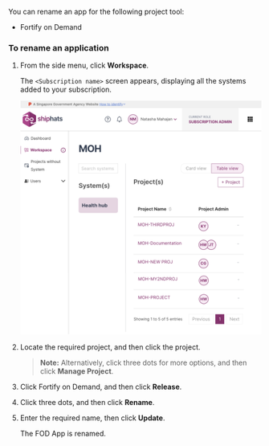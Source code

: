 You can rename an app for the following project tool:
- Fortify on Demand

### To rename an application


1. From the side menu, click **Workspace**.
    
    The `<Subscription name>` screen appears, displaying all the systems added to your subscription.

    ![view systems](./images/view-systems.png)

1. Locate the required project, and then click the project.

    > **Note:** Alternatively, click three dots for more options, and then click **Manage Project**.

1. Click Fortify on Demand, and then click **Release**.
1. Click three dots, and then click **Rename**. 

1. Enter the required name, then click **Update**. 

    The FOD App is renamed. 

